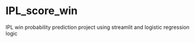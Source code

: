 # IPL_score_win
IPL win probability prediction project using streamlit and logistic regression logic
